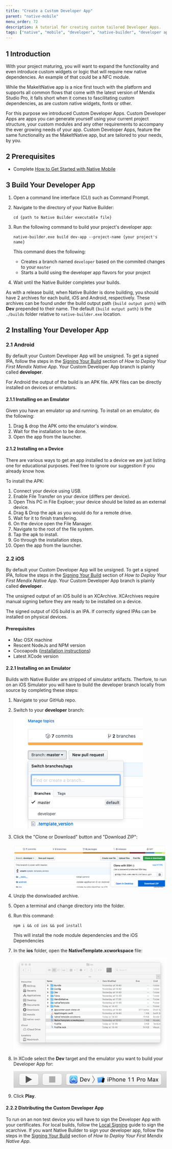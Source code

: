 ```yaml
---
title: "Create a Custom Developer App"
parent: "native-mobile"
menu_order: 72
description: A tutorial for creating custom tailored Developer Apps.
tags: ["native", "mobile", "developer", "native-builder", "developer app", "make it native"]
---
```


## 1 Introduction

With your project maturing, you will want to expand the functionality and even introduce custom widgets or logic that will require new native dependencies. An example of that could be a NFC module. 

While the MakeItNative app is a nice first touch with the platform and supports all common flows that come with the latest version of Mendix Studio Pro, it falls short when it comes to fascilitating custom dependencies, as are custom native widgets, fonts or other.

For this purpose we introduced Custom Developer Apps. Custom Developer Apps are apps you can generate yourself using your current project structure, your custom modules and any other requirements to accompany the ever growing needs of your app. Custom Developer Apps, feature the same functionality as the MakeItNative app, but are tailored to your needs, by you.

## 2 Prerequisites

* Complete [How to Get Started with Native Mobile](/howto/mobile/getting-started-with-native-mobile)

## 3 Build Your Developer App

1. Open a command line interface (CLI) such as Command Prompt.
2. Navigate to the directory of your Native Builder:

   ```
   cd {path to Native Builder executable file}
   ```

3. Run the following command to build your project's developer app:

   ```
   native-builder.exe build dev-app --project-name {your project's name}
   ```

   This command does the following:

   * Creates a branch named `developer` based on the commited changes to your `master`
   * Starts a build using the developer app flavors for your project

4. Wait until the Native Builder completes your builds.

As with a release build, when Native Builder is done building, you should have 2 archives for each build, iOS and Android, respectively. These archives can be found under the build output path `{build output path}` with **Dev** prepended to their name. The default `{build output path}` is the `./builds` folder relative to `native-builder.exe` location.

## 2 Installing Your Developer App

### 2.1 Android

By default your Custom Developer App will be unsigned. To get a signed IPA, follow the steps in the [Signing Your Build](deploying-native-app#signing-a-build) section of *How to Deploy Your First Mendix Native App*. Your Custom Developer App branch is plainly called **developer**.

For Android the output of the build is an APK file. APK files can be directly installed on devices or emulators.

#### 2.1.1 Installing on an Emulator

Given you have an emulator up and running. To install on an emulator, do the following:

1. Drag & drop the APK onto the emulator's window.
2. Wait for the installation to be done.
3. Open the app from the launcher.

#### 2.1.2 Installing on a Device

There are various ways to get an app installed to a device we are just listing one for educational purposes. Feel free to ignore our suggestion if you already know how.

To install the APK:

1. Connect your device using USB.
2. Enable File Transfer on your device (differs per device).
3. Open This PC in File Exploer; your device should be listed as an external device.
4. Drag & Drop the apk as you would do for a remote drive.
5. Wait for it to finish transfering.
6. On the device open the File Manager.
7. Navigate to the root of the file system.
8. Tap the apk to install.
9. Go through the installation steps.
10. Open the app from the launcher.

### 2.2 iOS

By default your Custom Developer App will be unsigned. To get a signed IPA, follow the steps in the [Signing Your Build](deploying-native-app#signing-a-build) section of *How to Deploy Your First Mendix Native App*. Your Custom Developer App branch is plainly called **developer**.

The unsigned output of an iOS build is an XCArchive. XCArchives require manual signing before they are ready to be installed on a device.

The signed output of iOS build is an IPA. If correctly signed IPAs can be installed on physical devices.

#### Prerequisites

* Mac OSX machine
* Rescent NodeJs and NPM version
* Cocoapods ([installation instructions](https://cocoapods.org/#install))
* Latest XCode version


#### 2.2.1 Installing on an Emulator

Builds with Native Builder are stripped of simulator artifacts. Therfore, to run on an iOS Simulator you will have to build the developer branch locally from source by completing these steps:

1. Navigate to your GitHub repo.
2. Switch to your **developer** branch:
    
   ![Switch branch on Github](attachments/how-to-devapps/github-branch-switching.png)
    
3. Click the "Clone or Download" button and "Download ZIP":

   ![Download repository](attachments/how-to-devapps/github-download-branch.png)
   
4. Unzip the donwloaded archive.
5. Open a terminal and change directory into the folder.
6. Run this command:

   ```
   npm i && cd ios && pod install
   ```
 
   This will install the node module dependencies and the iOS Dependencies
7. In the **ios** folder, open the **NativeTemplate.xcworkspace** file:

   ![iOS folder structure](attachments/how-to-devapps/ios-folder.png)

8. In XCode select the **Dev** target and the emulator you want to build your Developer App for:

   ![Dev target selection](attachments/how-to-devapps/xcode-target-selection.png)

9. Click **Play**.

#### 2.2.2 Distributing the Custom Developer App

To run on an non test device you will have to sign the Developer App with your certificates.
For local builds, follow the [Local Signing](deploying-native-app.md#ios-local-signing) guide to sign the xcarchive. If you want Native Builder to sign your developer app, follow the steps in the [Signing Your Build](deploying-native-app#signing-a-build) section of *How to Deploy Your First Mendix Native App*.
